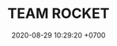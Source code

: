 ---
layout: teamCard
permalink: /team/:title.html
categories: LJ06 LIJ1  LIJ4 LIJ5 LIJ6 LIJ8 LIJ9 ILR8 TA1 MEW9 team CXF SEP LIO
liga: LIGA JOHTO
maincover: /assets/logos/TR.png
puntosLJMAYO24: 
date: 2020-08-29 10:29:20 +0700
title: TEAM ROCKET
route: /liga-indigo
tag: johto042024
color: black
puntosLJ202404: 12
grupo: sur
background: '#F16C38'

team: TEAM ROCKET
ID: TR
puntos: 8
pj: 6

team1: partido1
team8: partido3

#PARTIDO 1
j1: RONDA 1
maincover1: /assets/logos/TA.png
p1: TR
r1: 0
pp1: TA
rr1: 2
bg1: ofire
pt1: 0
pj1: 0


#PARTIDO 4
maincover4: /assets/logos/ZODIAC.png
j4: RONDA 4
p4: TR
r4: 2
rr4: 1
pp4: ZC
bg4: ofire 
pt4: 0
pj4: 0
#PARTIDO 5
maincover5: /assets/logos/DFS.png
j5: RONDA 5
p5: TR
r5: 2
rr5: 0
pp5: PEARL
bg5: fire 
pt5: 0
pj5: 0
#PARTIDO 6
maincover6: /assets/logos/TSA.png
j6: RONDA 6
bg6: ofire 
p6: TR
r6: 2
rr6: 0 
pp6: TSA
pt6: 0
pj6: 0

#PARTIDO 8
maincover8: /assets/logos/ILEAGUE.png
j8: RONDA 8
p8: TR
r8: 0
rr8: 2
pp8: IL
bg8: ofire 
pt8: 0
pj8: 0
#PARTIDO 9
maincover9: /assets/logos/LGN.png
j9: RONDA 9
p9: TR
r9: 2
rr9: 0 
pp9: MEW
bg9: fire
pt9: 0
pj9: 0
dia: 31
hora: '21:10'
# pj: 11
# pt1: 0
# pt2: 0
# pt3: 0
# pt4: 0
# pt5: 0
# pt6: 0
# pt7: 0
# pt8: 0
# pt9: 0
# pt10: 0
# pt11: 0
# p1:  DFS TR
# r1: 0
# bg1: fire bg-danger
# rr1: 0
# pp1: DFS TR
# p2: DFS TR
# r2: 0
# rr2: 0
# bg2: fire bg-danger
# pp2: NO SMITE
# p3:  DFS TR
# r3: 0
# bg3: fire bg-warning
# rr3: 0
# pp3: JAS
# p4:  DFS TR
# r4: 0
# bg4: fire bg-danger
# rr4: 0
# pp4: DFS DMD
# p5:  DFS TR
# r5: 0
# bg5: fire bg-warning
# rr5: 0
# pp5: T. SATISFACTION
# p6:  DFS TR
# r6: 0
# bg6: fire bg-danger
# rr6: 0
# pp6: S.VANGUARD
# p7:  DFS TR
# r7: 0
# rr7: 0
# bg7: fire bg-danger
# pp7: HGO
# p8:  DFS TR
# r8: 0
# rr8: 0 
# bg8: fire bg-warning
# pp8: HG REGIOS
# p9:  DFS TR
# r9: 0
# bg9: fire bg-success
# rr9: 0
# pp9: ZODIAC
# p10: DFS TR
# r10: 0
# rr10: 0
# bg10: fire bg-danger
# pp10: MBO
# info: 28/05/24
# hora: '22:20'
# r11: 0
# rr11: 0
# bg11: fire bg-danger
# p11:  DFS TR
# pp11: LAST BREATH

---
